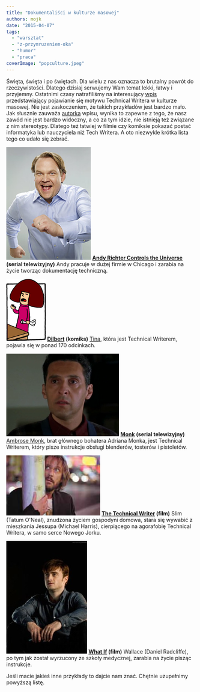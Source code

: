 ```yaml
---
title: "Dokumentaliści w kulturze masowej"
authors: mojk
date: "2015-04-07"
tags:
  - "warsztat"
  - "z-przymruzeniem-oka"
  - "humor"
  - "praca"
coverImage: "popculture.jpeg"
---
```


Święta, święta i po świętach. Dla wielu z nas oznacza to brutalny powrót do
rzeczywistości. Dlatego dzisiaj serwujemy Wam temat lekki, łatwy i przyjemny.
Ostatnimi czasy natrafiliśmy na interesujący
[wpis](http://technicalwritingworld.com/profiles/blogs/technical-writers-in-pop-culture)
przedstawiający pojawianie się motywu Technical Writera w kulturze masowej. Nie
jest zaskoczeniem, że takich przykładów jest bardzo mało. Jak słusznie zauważa
[autorka](http://technicalwritingworld.com/profile/theleastshrew) wpisu, wynika
to zapewne z tego, że nasz zawód nie jest bardzo widoczny, a co za tym idzie,
nie istnieją też związane z nim stereotypy. Dlatego też łatwiej w filmie czy
komiksie pokazać postać informatyka lub nauczyciela niż Tech Writera. A oto
niezwykle krótka lista tego co udało się zebrać.

[![andy_richter](images/andy_richter-225x300.jpg)](http://techwriter.pl/wp-content/uploads/2015/04/andy_richter.jpg)
**[Andy Richter Controls the Universe](http://www.imdb.com/title/tt0307716/?ref_=nv_sr_2)
(serial telewizyjny)** Andy pracuje w dużej firmie w Chicago i zarabia na życie
tworząc dokumentację techniczną.

[![tina](images/tina.gif)](http://techwriter.pl/wp-content/uploads/2015/04/tina.gif)
**[Dilbert](http://dilbert.com/) (komiks)**
[Tina](http://search.dilbert.com/comic/Tina), która jest Technical Writerem,
pojawia się w ponad 170 odcinkach.

[![AmbroseMonk1](images/AmbroseMonk1-300x220.png)](http://techwriter.pl/wp-content/uploads/2015/04/AmbroseMonk1.png)
**[Monk](http://www.imdb.com/title/tt0312172/?ref_=fn_al_tt_1) (serial
telewizyjny)** [Ambrose Monk](http://www.imdb.com/character/ch0101229/bio), brat
głównego bohatera Adriana Monka, jest Technical Writerem, który pisze instrukcje
obsługi blenderów, tosterów i pistoletów.

[![jessup_technical_writer](images/jessup_technical_writer.jpg)](http://techwriter.pl/wp-content/uploads/2015/04/jessup_technical_writer.jpg)
**[The Technical Writer](http://www.imdb.com/title/tt0328515/?ref_=fn_al_tt_1)
(film)** Slim (Tatum O'Neal), znudzona życiem gospodyni domowa, stara się
wywabić z mieszkania Jessupa (Michael Harris), cierpiącego na agorafobię
Technical Writera, w samo serce Nowego Jorku.

[![wallace_whatif](images/wallace_whatif-215x300.jpg)](http://techwriter.pl/wp-content/uploads/2015/04/wallace_whatif.jpg)
**[What If](http://www.imdb.com/title/tt1486834/?ref_=fn_al_tt_1) (film)**
Wallace (Daniel Radcliffe), po tym jak został wyrzucony ze szkoły medycznej,
zarabia na życie pisząc instrukcje.

Jeśli macie jakieś inne przykłady to dajcie nam znać. Chętnie uzupełnimy
powyższą listę.
